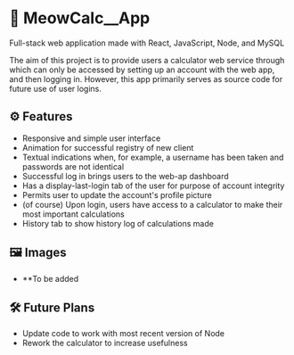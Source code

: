 # 🧮 MeowCalc__App

Full-stack web application made with React, JavaScript, Node, and MySQL 

The aim of this project is to provide users a calculator web service through which can only be accessed by setting up an account with the web app, and then logging in. However, this app primarily serves as source code for future use of user logins. 

## ⚙️ Features
- Responsive and simple user interface
- Animation for successful registry of new client
- Textual indications when, for example, a username has been taken and passwords are not identical
- Successful log in brings users to the web-ap dashboard
- Has a display-last-login tab of the user for purpose of account integrity
- Permits user to update the account's profile picture
- (of course) Upon login, users have access to a calculator to make their most important calculations
- History tab to show history log of calculations made

## 🖼️ Images
- **To be added

## 🛠️ Future Plans
- Update code to work with most recent version of Node
- Rework the calculator to increase usefulness
